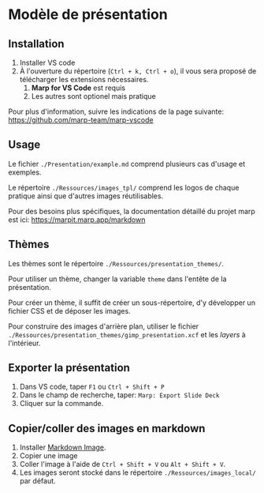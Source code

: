 # Modèle de présentation

## Installation

1. Installer VS code
2. À l'ouverture du répertoire (`Ctrl + k, Ctrl + o`), il vous sera proposé de télécharger les extensions nécessaires.
   1. **Marp for VS Code** est requis
   2. Les autres sont optionel mais pratique

Pour plus d'information, suivre les indications de la page suivante: https://github.com/marp-team/marp-vscode


## Usage

Le fichier `./Presentation/example.md` comprend plusieurs cas d'usage et exemples.

Le répertoire `./Ressources/images_tpl/` comprend les logos de chaque pratique ainsi que d'autres images réutilisables. 

Pour des besoins plus spécifiques, la documentation détaillé du projet marp est ici: https://marpit.marp.app/markdown


## Thèmes

Les thèmes sont le répertoire `./Ressources/presentation_themes/`.

Pour utiliser un thème, changer la variable `theme` dans l'entête de la présentation. 

Pour créer un thème, il suffit de créer un sous-répertoire, d'y développer un fichier CSS et de déposer les images. 

Pour construire des images d'arrière plan, utiliser le fichier `./Ressources/presentation_themes/gimp_presentation.xcf` et les *layers* à l'intérieur.


## Exporter la présentation

1. Dans VS code, taper `F1` ou `Ctrl + Shift + P`
2. Dans le champ de recherche, taper: `Marp: Export Slide Deck`
3. Cliquer sur la commande.


## Copier/coller des images en markdown

1. Installer [Markdown Image](https://marketplace.visualstudio.com/items?itemName=hancel.markdown-image). 
2. Copier une image
3. Coller l'image à l'aide de `Ctrl + Shift + V` ou `Alt + Shift + V`.
4. Les images seront stocké dans le répertoire `./Ressources/images_local/` par défaut. 

